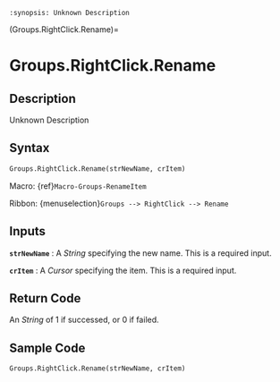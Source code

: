 ```{module} Groups.RightClick.Rename()
:synopsis: Unknown Description
```

(Groups.RightClick.Rename)=

# Groups.RightClick.Rename

## Description

Unknown Description

## Syntax

```python
Groups.RightClick.Rename(strNewName, crItem)
```

Macro: {ref}`Macro-Groups-RenameItem`

Ribbon: {menuselection}`Groups --> RightClick --> Rename`

## Inputs

**`strNewName`**
: A _String_ specifying the new name. This is a required input.

**`crItem`**
: A _Cursor_ specifying the item. This is a required input.

## Return Code

An _String_ of 1 if successed, or 0 if failed.

## Sample Code

```python
Groups.RightClick.Rename(strNewName, crItem)
```
